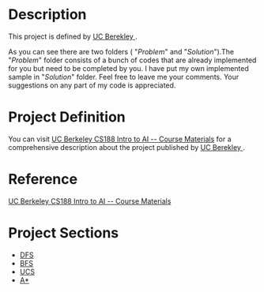# Description
This project is defined by [UC Berekley ](https://www.berkeley.edu/).

As you can see there are two folders ( "_Problem_" and "_Solution_").The "_Problem_" folder consists of a bunch of codes that are already implemented for you but need to be completed by you. I have put my own implemented sample in  "_Solution_" folder. Feel free to leave me your comments. Your suggestions on any part of my code is appreciated.

# Project Definition
You can visit [UC Berkeley CS188 Intro to AI -- Course Materials](http://ai.berkeley.edu/search.html) for a comprehensive description about the project published by [UC Berekley ](https://www.berkeley.edu/).

# Reference
[UC Berkeley CS188 Intro to AI -- Course Materials](http://ai.berkeley.edu/search.html)

# Project Sections
  - [DFS](https://github.com/hosseindehghanipour1998/Artificial_Intelligence/blob/4b1a35d2877568fb1e39d6833ab379e54a65f168/1-Pacman/1%20-%20Solution/search.py#L80)
  - [BFS](https://github.com/hosseindehghanipour1998/Artificial_Intelligence/blob/4b1a35d2877568fb1e39d6833ab379e54a65f168/1-Pacman/1%20-%20Solution/search.py#L127)
  - [UCS](https://github.com/hosseindehghanipour1998/Artificial_Intelligence/blob/4b1a35d2877568fb1e39d6833ab379e54a65f168/1-Pacman/1%20-%20Solution/search.py#L162)
  - [A*](https://github.com/hosseindehghanipour1998/Artificial_Intelligence/blob/4b1a35d2877568fb1e39d6833ab379e54a65f168/1-Pacman/1%20-%20Solution/search.py#L208)
